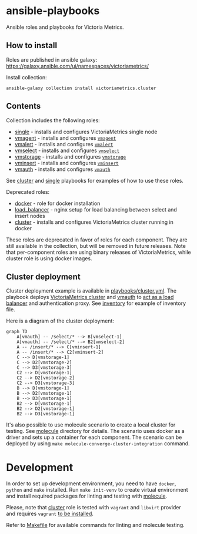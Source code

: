 # ansible-playbooks

Ansible roles and playbooks for Victoria Metrics.

## How to install

Roles are published in ansible galaxy: https://galaxy.ansible.com/ui/namespaces/victoriametrics/

Install collection:

```shell
ansible-galaxy collection install victoriametrics.cluster
```

## Contents

Collection includes the following roles:

- [single](./roles/single) - installs and configures VictoriaMetrics single node
- [vmagent](./roles/vmagent) - installs and configures [`vmagent`](https://docs.victoriametrics.com/vmagent/)
- [vmalert](./roles/vmalert) - installs and configures [`vmalert`](https://docs.victoriametrics.com/vmalert/)
- [vmselect](./roles/vmselect) - installs and configures [`vmselect`](https://docs.victoriametrics.com/cluster-victoriametrics/)
- [vmstorage](./roles/vmstorage) - installs and configures [`vmstorage`](https://docs.victoriametrics.com/cluster-victoriametrics/)
- [vminsert](./roles/vminsert) - installs and configures [`vminsert`](https://docs.victoriametrics.com/cluster-victoriametrics/)
- [vmauth](./roles/vmauth) - installs and configures [`vmauth`](https://docs.victoriametrics.com/vmauth/)

See [cluster](playbooks/cluster.yml) and [single](playbooks/single.yml) playbooks for examples of how to use these
roles.

Deprecated roles:

- [docker](./roles/docker) - role for docker installation
- [load_balancer](./roles/load_balancer) - nginx setup for load balancing between select and insert nodes
- [cluster](./roles/cluster) - installs and configures VictoriaMetrics cluster running in docker

These roles are deprecated in favor of roles for each component. They are still available in the collection, but will be
removed in future releases.
Note that per-component roles are using binary releases of VictoriaMetrics, while cluster role is using docker images.

## Cluster deployment

Cluster deployment example is available in [playbooks/cluster.yml](./playbooks/cluster.yml).
The playbook deploys [VictoriaMetrics cluster](https://docs.victoriametrics.com/cluster-victoriametrics/) and [vmauth](https://docs.victoriametrics.com/vmauth/) to [act as a load balancer](https://docs.victoriametrics.com/vmauth/#load-balancer-for-victoriametrics-cluster) and authentication proxy.
See [inventory](./inventory_example/cluster-inventory) for example of inventory file.

Here is a diagram of the cluster deployment:

```mermaid
graph TD
    A[vmauth] -- /select/* --> B[vmselect-1]
    A[vmauth] -- /select/* --> B2[vmselect-2]
    A -- /insert/* --> C[vminsert-1]
    A -- /insert/* --> C2[vminsert-2]
    C --> D[vmstorage-1]
    C --> D2[vmstorage-2]
    C --> D3[vmstorage-3]
    C2 --> D[vmstorage-1]
    C2 --> D2[vmstorage-2]
    C2 --> D3[vmstorage-3]
    B --> D[vmstorage-1]
    B --> D2[vmstorage-1]
    B --> D3[vmstorage-1]
    B2 --> D[vmstorage-1]
    B2 --> D2[vmstorage-1]
    B2 --> D3[vmstorage-1]
```

It's also possible to use molecule scenario to create a local cluster for testing.
See [molecule](./playbooks/molecule/cluster) directory for details. The scenario uses docker as a driver and
sets up a container for each component. The scenario can be deployed by
using `make molecule-converge-cluster-integration` command.

# Development

In order to set up development environment, you need to have `docker`, `python` and `make` installed.
Run `make init-venv` to create virtual environment and install required packages for linting and testing
with [molecule](https://ansible.readthedocs.io/projects/molecule).

Please, note that [cluster](./roles/cluster) role is tested with `vagrant` and `libvirt` provider and
requires `vagrant` [to be installed](https://www.vagrantup.com/downloads).

Refer to [Makefile](./Makefile) for available commands for linting and molecule testing.
